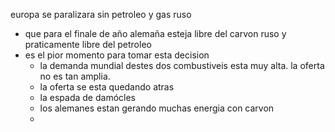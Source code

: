 europa se paralizara sin petroleo y gas ruso


- que para el finale de año alemaña esteja libre del carvon ruso y praticamente libre del petroleo
- es el pior momento para tomar esta decision
	- la demanda mundial destes dos combustiveis esta muy alta. la oferta no es tan amplia.
	- la oferta se esta quedando atras
	- la espada de damócles 
	- los alemanes estan gerando muchas energia con carvon
	- 